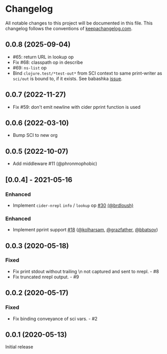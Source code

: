 # Changelog

All notable changes to this project will be documented in this file. This changelog follows the conventions of [keepachangelog.com](http://keepachangelog.com/).

## 0.0.8 (2025-09-04)

- #65: return URL in lookup op
- Fix #68: classpath op in describe
- #69: `ns-list` op
- Bind `clojure.test/*test-out*` from SCI context to same print-writer as `sci/out` is bound to, if it exists. See babashka [issue](https://github.com/babashka/babashka/issues/1690).

## 0.0.7 (2022-11-27)

- Fix #59: don't emit newline with cider pprint function is used

## 0.0.6 (2022-03-10)

- Bump SCI to new org

## 0.0.5 (2022-10-07)

- Add middleware #11 (@phronmophobic)

## [0.0.4] - 2021-05-16

### Enhanced

- Implement `cider-nrepl` `info` / `lookup` op [#30](https://github.com/babashka/babashka.nrepl/issues/30) [(@brdloush)](https://github.com/brdloush)

### Enhanced

- Implement pprint support [#18](https://github.com/babashka/babashka.nrepl/issues/18) ([@kolharsam](https://github.com/kolharsam), [@grazfather](https://github.com/grazfather), [@bbatsov](https://github.com/bbatsov))

## 0.0.3 (2020-05-18)

### Fixed
- Fix print stdout without trailing \n not captured and sent to nrepl. - #8
- Fix truncated nrepl output. - #9

## 0.0.2 (2020-05-17)

### Fixed
- Fix binding conveyance of sci vars. - #2

## 0.0.1 (2020-05-13)
Initial release

[Unreleased]: https://github.com/babashka/babashka.nrepl/compare/v0.0.3...HEAD
[0.0.3]: https://github.com/babashka/babashka.nrepl/compare/v0.0.2...v0.0.3
[0.0.2]: https://github.com/babashka/babashka.nrepl/compare/v0.0.1...v0.0.2
[0.0.1]: https://github.com/babashka/babashka.nrepl/tree/v0.0.1

